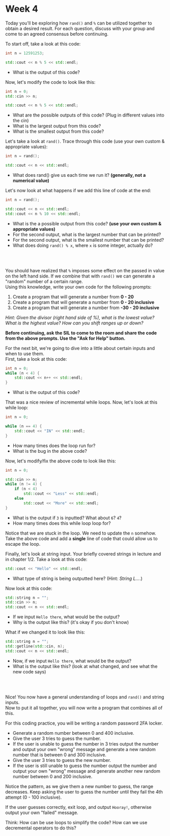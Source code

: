 # Week 4

Today you'll be exploring how `rand()` and `%` can be utilized together to obtain a desired result.
For each question, discuss with your group and come to an agreed consensus before continuing.

To start off, take a look at this code:
```c++
int n = 12591253;

std::cout << n % 5 << std::endl;
```
* What is the output of this code?

Now, let's modify the code to look like this:
```c++
int n = 0;
std::cin >> n;

std::cout << n % 5 << std::endl;
```
* What are the possible outputs of this code? (Plug in different values into the cin)
* What is the largest output from this code?
* What is the smallest output from this code?

Let's take a look at `rand()`. Trace through this code (use your own custom & appropriate values):
```c++
int n = rand();

std::cout << n << std::endl;
```
* What does rand() give us each time we run it? **(generally, not a numerical value)**

Let's now look at what happens if we add this line of code at the end:
```c++
int n = rand();

std::cout << n << std::endl;
std::cout << n % 10 << std::endl;
```
* What is the a possible output from this code? **(use your own custom & appropriate values)**
* For the second output, what is the largest number that can be printed?
* For the second output, what is the smallest number that can be printed?
* What does doing `rand() % x`, where `x` is some integer, actually do?

<br>
</br>

You should have realized that `%` imposes some effect on the passed in value on the left hand side.
If we combine that with `rand()` we can generate a "random" number of a certain range.  
Using this knowledge, write your own code for the following prompts:
1. Create a program that will generate a number from **0 - 20**
2. Create a program that will generate a number from **0 - 20 inclusive**
3. Create a program that will generate a number from **-30 - 20 inclusive**

*Hint: Given the divisor (right hand side of %), what is the lowest value? What is the highest value? How can you shift ranges up or down?*

**Before continuing, ask the SIL to come to the room and share the code from the above prompts. Use the "Ask for Help" button.**

For the next bit, we're going to dive into a little about certain inputs and when to use them.  
First, take a look at this code:
```c++
int n = 0;
while (n < 4) {
    std::cout << n++ << std::endl;
}
```
* What is the output of this code?

That was a nice review of incremental while loops. Now, let's look at this while loop:
```c++
int n = 0;

while (n == 4) {
    std::cout << "IN" << std::endl;
}
```
* How many times does the loop run for?
* What is the bug in the above code?

Now, let's modify/fix the above code to look like this:
```c++
int n = 0;

std::cin >> n;
while (n != 4) {
    if (n < 4)
        std::cout << "Less" << std::endl;
    else 
        std::cout << "More" << std::endl;
}
```
* What is the output if `3` is inputted? What about `6`? `4`?
* How many times does this while loop loop for?

Notice that we are stuck in the loop. We need to update the `n` somehow.  
Take the above code and add a **single** line of code that could allow us to escape the loop.  

Finally, let's look at string input. Your briefly covered strings in lecture and in chapter 1/2.
Take a look at this code:
```c++
std::cout << "Hello" << std::endl;
```
* What type of string is being outputted here? (Hint: *String L...*.)

Now look at this code:
```c++
std::string n = "";
std::cin >> n;
std::cout << n << std::endl;
```
* If we input `Hello there`, what would be the output?
* Why is the output like this? (it's okay if you don't know)

What if we changed it to look like this:
```c++
std::string n = "";
std::getline(std::cin, n);
std::cout << n << std::endl;
```
* Now, if we input `Hello there`, what would be the output?
* What is the output like this? (look at what changed, and see what the new code says)

<br>
</br>

Nice! You now have a general understanding of loops and `rand()` and string inputs.  
Now to put it all together, you will now write a program that combines all of this.

For this coding practice, you will be writing a random password 2FA locker.
* Generate a random number between 0 and 400 inclusive.
* Give the user 3 tries to guess the number.
* If the user is unable to guess the number in 3 tries output the number and output your own "wrong" message and generate a new random number that is between 0 and 300 inclusive.
* Give the user 3 tries to guess the new number.
* If the user is still unable to guess the number output the number and output your own "wrong" message and generate another new random number between 0 and 200 inclusive.

Notice the pattern, as we give them a new number to guess, the range decreases. Keep asking the user to guess the number until they fail the 4th attempt (0 - 100 inclusive).

If the user guesses correctly, exit loop, and output `Hooray!`, otherwise output your own "failed" message.

Think: How can be use loops to simplify the code? How can we use decremental operators to do this?
